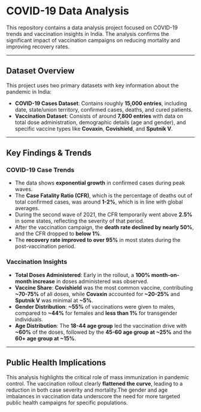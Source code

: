 # COVID-19 Data Analysis

This repository contains a data analysis project focused on COVID-19 trends and vaccination insights in India. The analysis confirms the significant impact of vaccination campaigns on reducing mortality and improving recovery rates.

---

## Dataset Overview

This project uses two primary datasets with key information about the pandemic in India:

* **COVID-19 Cases Dataset**: Contains roughly **15,000 entries**, including date, state/union territory, confirmed cases, deaths, and cured patients.
* **Vaccination Dataset**: Consists of around **7,800 entries** with data on total dose administration, demographic details (age and gender), and specific vaccine types like **Covaxin**, **Covishield**, and **Sputnik V**.

---

## Key Findings & Trends

### **COVID-19 Case Trends**
* The data shows **exponential growth** in confirmed cases during peak waves.
* The **Case Fatality Ratio (CFR)**, which is the percentage of deaths out of total confirmed cases, was around **1-2%**, which is in line with global averages.
* During the second wave of 2021, the CFR temporarily went above **2.5%** in some states, reflecting the severity of that period.
* After the vaccination campaign, the **death rate declined by nearly 50%**, and the CFR dropped to **below 1%**.
* The **recovery rate improved to over 95%** in most states during the post-vaccination period.

### **Vaccination Insights**
* **Total Doses Administered**: Early in the rollout, a **100% month-on-month increase** in doses administered was observed.
* **Vaccine Share**: **Covishield** was the most common vaccine, contributing **~70-75%** of all doses, while **Covaxin** accounted for **~20-25%** and **Sputnik V** was minimal at **~5%**.
* **Gender Distribution**: **~55%** of vaccinations were given to males, compared to **~44%** for females and **less than 1%** for transgender individuals.
* **Age Distribution**: The **18-44 age group** led the vaccination drive with **~60%** of the doses, followed by the **45-60 age group at ~25%** and the **60+ age group at ~15%**.

---

##  Public Health Implications

This analysis highlights the critical role of mass immunization in pandemic control. The vaccination rollout clearly **flattened the curve**, leading to a reduction in both case severity and mortality.The gender and age imbalances in vaccination data underscore the need for more targeted public health campaigns for specific populations.
